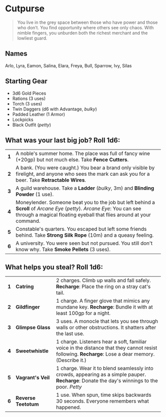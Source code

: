 # Cutpurse

> You live in the grey space between those who have power and those who don’t. You find opportunity where others see only chaos. With nimble fingers, you unburden both the richest merchant and the lowliest guard.

## Names

Arlo, Lyra, Eamon, Salina, Elara, Freya, Bull, Sparrow, Ivy, Silas

## Starting Gear

- 3d6 Gold Pieces
- Rations (3 uses)
- Torch (3 uses)
- Twin Daggers (d6 with Advantage, _bulky_)
- Padded Leather (1 Armor)
- Lockpicks
- Black Outfit (_petty_)

## What was your last big job? Roll 1d6:

|       |                                                                                                                                                                                                   |
| ----- | ------------------------------------------------------------------------------------------------------------------------------------------------------------------------------------------------- |
| **1** | A noble's summer home. The place was full of fancy wine (+20gp) but not much else. Take **Fence Cutters**.                                                                                        |
| **2** | A bank. (You were caught.) You bear a brand only visible by firelight, and anyone who sees the mark can ask you for a beer. Take **Retractable Wires**.                                           |
| **3** | A guild warehouse. Take a **Ladder** (_bulky_, 3m) and **Blinding Powder** (1 use).                                                                                                               |
| **4** | Moneylender. Someone beat you to the job but left behind a **Scroll** of _Arcane Eye_ (_petty_). _Arcane Eye_: You can see through a magical floating eyeball that flies around at your command.  |
| **5** | Constable's quarters. You escaped but left some friends behind. Take **Strong Silk Rope** (10m) and a queasy feeling.                                                                             |
| **6** | A university. You were seen but not pursued. You still don't know why. Take **Smoke Pellets** (3 uses).                                                                                           |

## What helps you steal? Roll 1d6:

|       |                       |                                                                                                                                                     |
| ----- | --------------------- | --------------------------------------------------------------------------------------------------------------------------------------------------  |
| **1** | **Catring**           | 2 charges. Climb up walls and fall safely. **Recharge**: Place the ring on a stray cat's tail.                                                      |
| **2** | **Gildfinger**        | 1 charge. A finger glove that mimics any mundane key. **Recharge**: Bundle it with at least 100gp for a night.                                      |
| **3** | **Glimpse Glass**     | 3 uses. A monocle that lets you see through walls or other obstructions. It shatters after the last use.                                            |
| **4** | **Sweetwhistle**      | 1 charge. Listeners hear a soft, familiar voice in the distance that they cannot resist following. **Recharge**: Lose a dear memory. (Describe it.) |
| **5** | **Vagrant's Veil**    | 1 charge. Wear it to blend seamlessly into crowds, appearing as a simple pauper. **Recharge**: Donate the day's winnings to the poor. _Petty_       |
| **6** | **Reverse Teetotum**  | 1 use. When spun, time skips backwards 30 seconds. Everyone remembers what happened.                                                                |
